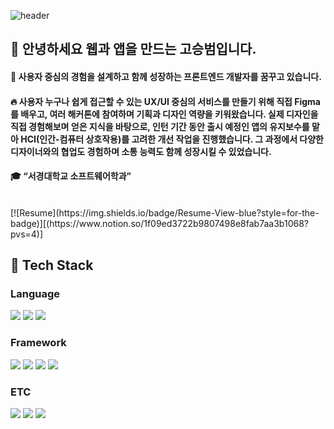 
![header](https://capsule-render.vercel.app/api?type=rect&color=gradient&height=300&section=header&text=Nice%20to%20meet%20you%20%F0%9F%A4%97)

 ## 🐯 안녕하세요 웹과 앱을 만드는 고승범입니다.
  #### :raising_hand: 사용자 중심의 경험을 설계하고 함께 성장하는 프론트엔드 개발자를 꿈꾸고 있습니다.<br/>
  #### :fire: 사용자 누구나 쉽게 접근할 수 있는 UX/UI 중심의 서비스를 만들기 위해 직접 Figma를 배우고, 여러 해커톤에 참여하며 기획과 디자인 역량을 키워왔습니다. 실제 디자인을 직접 경험해보며 얻은 지식을 바탕으로, 인턴 기간 동안 출시 예정인 앱의 유지보수를 맡아 HCI(인간-컴퓨터 상호작용)를 고려한 개선 작업을 진행했습니다. 그 과정에서 다양한 디자이너와의 협업도 경험하며 소통 능력도 함께 성장시킬 수 있었습니다.<br/>
  #### :mortar_board: “서경대학교 소프트웨어학과”
  <br/>
  [![Resume](https://img.shields.io/badge/Resume-View-blue?style=for-the-badge)][(https://www.notion.so/1f09ed3722b9807498e8fab7aa3b1068?pvs=4)]

  <br/>
  
  ## 🧱 Tech Stack
  ### Language
  <img src="https://img.shields.io/badge/JavaScript-F7DF1E?style=flat-square&logo=JavaScript&logoColor=white"/>
  <!--HTML5-->
  <img src="https://img.shields.io/badge/HTML5-E34F26?style=flat-square&logo=HTML5&logoColor=white"/>
  <!--CSS-->
  <img src="https://img.shields.io/badge/CSS3-1572B6?style=flat-square&logo=CSS3&logoColor=white"/>
  <br/>
 
  
  ### Framework
  <!--Flask-->
  <img src="https://img.shields.io/badge/Flask-000000?style=flat-square&logo=Flask&logoColor=white"/>
  <!--Django-->
  <img src="https://img.shields.io/badge/Django-092E20?style=flat-square&logo=Django&logoColor=white"/>
  <!--React-->
  <img src="https://img.shields.io/badge/React-61DAFB?style=flat-square&logo=React&logoColor=white&Color=white"/>
  <!--flutter-->
  <img src="https://img.shields.io/badge/flutter-02569B?style=flat-square&logo=flutter&logoColor=white&Color=white"/>
  <br/>
  
  ### ETC
  <!--Amazon AWS-->
  <img src="https://img.shields.io/badge/Amazon AWS-232F3E?style=flat-square&logo=Amazon AWS&logoColor=white"/>
  <!--Slack-->
  <img src="https://img.shields.io/badge/Slack-4A154B?style=flat-square&logo=Slack&logoColor=white"/>
  <!--MySQL-->
  <img src="https://img.shields.io/badge/MySQL-4479A1?style=flat-square&logo=MySQL&logoColor=white"/>
  <br/>
  <br/>
  
 
</div>

<!--
**Jiyu-Kim/Jiyu-Kim** is a ✨ _special_ ✨ repository because its `README.md` (this file) appears on your GitHub profile.

Here are some ideas to get you started:
- Hi there 👋
- 🔭 I’m currently working on ...
- 🌱 I’m currently learning ...
- 👯 I’m looking to collaborate on ...
- 🤔 I’m looking for help with ...
- 💬 Ask me about ...
- 📫 How to reach me: ...
- 😄 Pronouns: ...
- ⚡ Fun fact: ...
-->
